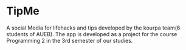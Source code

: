 # TipMe
 A social Media for lifehacks and tips developed by the kourpa team(6 students of AUEB). The app is developed as a project for the course Programming 2 in the 3rd semester of our studies.
